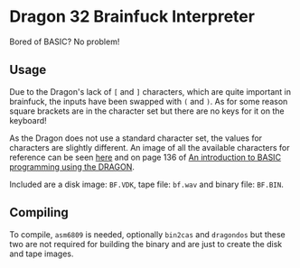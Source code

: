 # Dragon 32 Brainfuck Interpreter

Bored of BASIC? No problem!

## Usage

Due to the Dragon's lack of `[` and `]` characters, which are quite important in brainfuck, the inputs have been swapped with `(` and `)`.
As for some reason square brackets are in the character set but there are no keys for it on the keyboard!

As the Dragon does not use a standard character set, the values for characters are slightly different. An image of all the available characters for reference can be seen [here](https://www.chibiakumas.com/6809/res/DragonChars.png) and on page 136 of [An introduction to BASIC programming using the DRAGON](http://dragondata.co.uk/Publications/BASIC-MAN/DRAGON_32_BASIC_MANUAL_rel-v2.pdf).

Included are a disk image: `BF.VDK`, tape file: `bf.wav` and binary file: `BF.BIN`.

## Compiling

To compile, `asm6809` is needed, optionally `bin2cas` and `dragondos` but these two are not required for building the binary and are just to create the disk and tape images.
